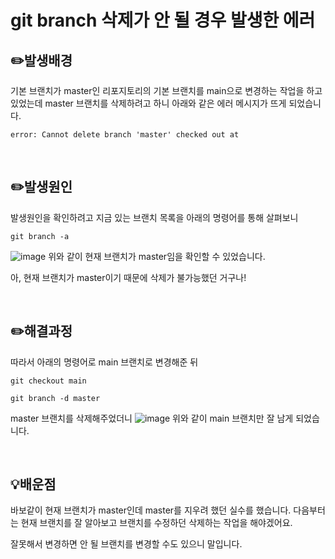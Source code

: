 # git branch 삭제가 안 될 경우 발생한 에러

## ✏️발생배경
기본 브랜치가 master인 리포지토리의 기본 브랜치를 main으로 변경하는 작업을 하고 있었는데 master 브랜치를 삭제하려고 하니 아래와 같은 에러 메시지가 뜨게 되었습니다.
```
error: Cannot delete branch 'master' checked out at
```

<br>

## ✏️발생원인
발생원인을 확인하려고 지금 있는 브랜치 목록을 아래의 명령어를 통해 살펴보니
```
git branch -a
```
![image](https://github.com/haeunNoh06/Watch-Out-Bees/assets/113562640/80e3d9a5-cd99-47d3-a9cc-b921d06d404e)
위와 같이 현재 브랜치가 master임을 확인할 수 있었습니다.

아, 현재 브랜치가 master이기 때문에 삭제가 불가능했던 거구나!

<br>

## ✏️해결과정
따라서 아래의 명령어로 main 브랜치로 변경해준 뒤
```
git checkout main
```

```
git branch -d master
```
master 브랜치를 삭제해주었더니
![image](https://github.com/haeunNoh06/Watch-Out-Bees/assets/113562640/a32169b3-80af-4dd6-88a5-a5f1347b3d41)
위와 같이 main 브랜치만 잘 남게 되었습니다.

<br>

## 💡배운점
바보같이 현재 브랜치가 master인데 master를 지우려 했던 실수를 했습니다.
다음부터는 현재 브랜치를 잘 알아보고 브랜치를 수정하던 삭제하는 작업을 해야겠어요.

잘못해서 변경하면 안 될 브랜치를 변경할 수도 있으니 말입니다.